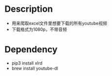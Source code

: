 Description
====
- 用来爬取excel文件里想要下载的所有youtube视频
- 下载格式为1080p，不带音频

Dependency
====
- pip3 install xlrd<br/>
- brew install youtube-dl<br/>
